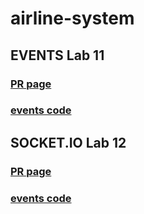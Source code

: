 # airline-system


## EVENTS Lab 11

### [PR page](https://github.com/Mohammad-Aljamal/airline-system/pull/3)
### [events code ](./src/)


## SOCKET.IO Lab 12

### [PR page](https://github.com/Mohammad-Aljamal/airline-system/pull/4)
### [events code ](./socket.io/)